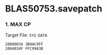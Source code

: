 # BLAS50753.savepatch

### 1. MAX CP

Target File: `SYS-DATA`

```
20000034 3B9AC9FF
2004834F FFC99A3B
```

